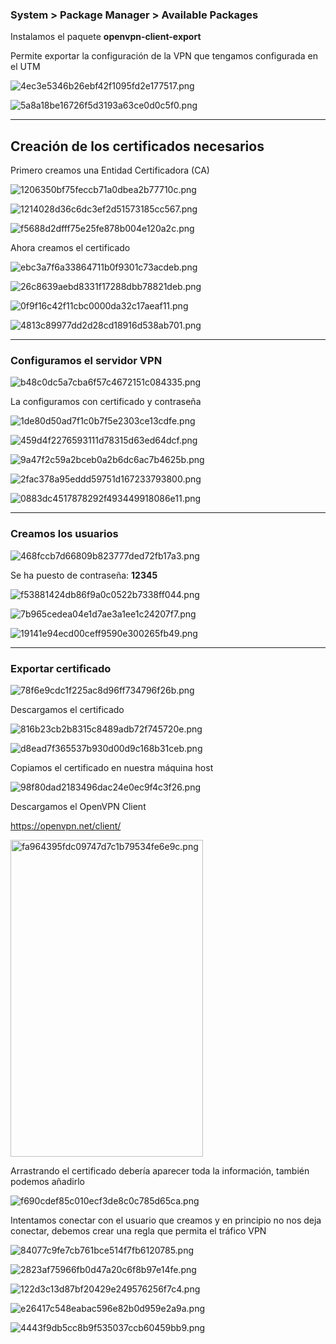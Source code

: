 ### System > Package Manager > Available Packages

Instalamos el paquete **openvpn-client-export**

Permite exportar la configuración de la VPN que tengamos configurada en el UTM

![4ec3e5346b26ebf42f1095fd2e177517.png](../../../../../../_resources/4ec3e5346b26ebf42f1095fd2e177517.png)

![5a8a18be16726f5d3193a63ce0d0c5f0.png](../../../../../../_resources/5a8a18be16726f5d3193a63ce0d0c5f0.png)

* * *

## Creación de los certificados necesarios

Primero creamos una Entidad Certificadora (CA)

![1206350bf75feccb71a0dbea2b77710c.png](../../../../../../_resources/1206350bf75feccb71a0dbea2b77710c.png)

![1214028d36c6dc3ef2d51573185cc567.png](../../../../../../_resources/1214028d36c6dc3ef2d51573185cc567.png)

![f5688d2dfff75e25fe878b004e120a2c.png](../../../../../../_resources/f5688d2dfff75e25fe878b004e120a2c.png)

Ahora creamos el certificado

![ebc3a7f6a33864711b0f9301c73acdeb.png](../../../../../../_resources/ebc3a7f6a33864711b0f9301c73acdeb.png)

![26c8639aebd8331f17288dbb78821deb.png](../../../../../../_resources/26c8639aebd8331f17288dbb78821deb.png)

![0f9f16c42f11cbc0000da32c17aeaf11.png](../../../../../../_resources/0f9f16c42f11cbc0000da32c17aeaf11.png)

![4813c89977dd2d28cd18916d538ab701.png](../../../../../../_resources/4813c89977dd2d28cd18916d538ab701.png)

* * *

### Configuramos el servidor VPN

![b48c0dc5a7cba6f57c4672151c084335.png](../../../../../../_resources/b48c0dc5a7cba6f57c4672151c084335.png)

La configuramos con certificado y contraseña

![1de80d50ad7f1c0b7f5e2303ce13cdfe.png](../../../../../../_resources/1de80d50ad7f1c0b7f5e2303ce13cdfe.png)

![459d4f2276593111d78315d63ed64dcf.png](../../../../../../_resources/459d4f2276593111d78315d63ed64dcf.png)

![9a47f2c59a2bceb0a2b6dc6ac7b4625b.png](../../../../../../_resources/9a47f2c59a2bceb0a2b6dc6ac7b4625b.png)

![2fac378a95eddd59751d167233793800.png](../../../../../../_resources/2fac378a95eddd59751d167233793800.png)

![0883dc4517878292f493449918086e11.png](../../../../../../_resources/0883dc4517878292f493449918086e11.png)

* * *

### Creamos los usuarios

![468fccb7d66809b823777ded72fb17a3.png](../../../../../../_resources/468fccb7d66809b823777ded72fb17a3.png)

Se ha puesto de contraseña: **12345**

![f53881424db86f9a0c0522b7338ff044.png](../../../../../../_resources/f53881424db86f9a0c0522b7338ff044.png)

![7b965cedea04e1d7ae3a1ee1c24207f7.png](../../../../../../_resources/7b965cedea04e1d7ae3a1ee1c24207f7.png)

![19141e94ecd00ceff9590e300265fb49.png](../../../../../../_resources/19141e94ecd00ceff9590e300265fb49.png)

* * *

### Exportar certificado

![78f6e9cdc1f225ac8d96ff734796f26b.png](../../../../../../_resources/78f6e9cdc1f225ac8d96ff734796f26b.png)

Descargamos el certificado

![816b23cb2b8315c8489adb72f745720e.png](../../../../../../_resources/816b23cb2b8315c8489adb72f745720e.png)

![d8ead7f365537b930d00d9c168b31ceb.png](../../../../../../_resources/d8ead7f365537b930d00d9c168b31ceb.png)

Copiamos el certificado en nuestra máquina host

![98f80dad2183496dac24e0ec9f4c3f26.png](../../../../../../_resources/98f80dad2183496dac24e0ec9f4c3f26.png)

Descargamos el OpenVPN Client

https://openvpn.net/client/

<img src="../../../../../../_resources/fa964395fdc09747d7c1b79534fe6e9c.png" alt="fa964395fdc09747d7c1b79534fe6e9c.png" width="308" height="507" class="jop-noMdConv">

Arrastrando el certificado debería aparecer toda la información, también podemos añadirlo

![f690cdef85c010ecf3de8c0c785d65ca.png](../../../../../../_resources/f690cdef85c010ecf3de8c0c785d65ca.png)

Intentamos conectar con el usuario que creamos y en principio no nos deja conectar, debemos crear una regla que permita el tráfico VPN

![84077c9fe7cb761bce514f7fb6120785.png](../../../../../../_resources/84077c9fe7cb761bce514f7fb6120785.png)

![2823af75966fb0d47a20c6f8b97e14fe.png](../../../../../../_resources/2823af75966fb0d47a20c6f8b97e14fe.png)

![122d3c13d87bf20429e249576256f7c4.png](../../../../../../_resources/122d3c13d87bf20429e249576256f7c4.png)

![e26417c548eabac596e82b0d959e2a9a.png](../../../../../../_resources/e26417c548eabac596e82b0d959e2a9a.png)

![4443f9db5cc8b9f535037ccb60459bb9.png](../../../../../../_resources/4443f9db5cc8b9f535037ccb60459bb9.png)